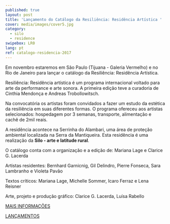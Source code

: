 ```yaml
---
published: true
layout: post
title: 'Lançamento do Catálogo da Resiliência: Residência Artística '
cover: media/images/cover5.jpg
category:
  - silo
  - residence
swipebox: LR0
lang: pt
ref: catalogo-residencia-2017
---
```

Em novembro estaremos em São Paulo (Tijuana - Galeria Vermelho) e no Rio de Janeiro para lançar o catálogo da Resiliência: Residência Artística.

Resiliência: Residência artística é um programa internacional voltado para arte da performance e arte sonora. A primeira edição teve a curadoria de Cinthia Mendonça e Andreas Trobollowitsch.

Na convocatória os artistas foram convidados a fazer um estudo da estética da resiliência em suas diferentes formas. O programa ofereceu aos artistas selecionados: hospedagem por 3 semanas, transporte, alimentação e cachê de 2mil reais.

A residência acontece na Serrinha do Alambari, uma área de proteção ambiental localizada na Serra da Mantiqueira. Esta residência é uma realização da **Silo - arte e latitude rural**.

O catálogo conta com a organização e a edição de: Mariana Lage e Clarice G. Lacerda

Artistas residentes: Bernhard Garnicnig, Gil Delindro, Pierre Fonseca, Sara Lambranho e Violeta Pavão

Textos críticos: Mariana Lage, Michelle Sommer, Icaro Ferraz e Lena Reisner

Arte, projeto e produção gráfico: Clarice G. Lacerda, Luísa Rabello

[MAIS INFORMAÇÕES](https://www.facebook.com/resiliencia.residencia)

[LANÇAMENTOS](https://www.facebook.com/events/1616554285062867/permalink/1627439613974334)
